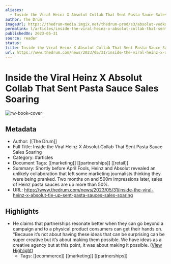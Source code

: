 ```yaml
---
aliases:
  - Inside the Viral Heinz X Absolut Collab That Sent Pasta Sauce Sales Soaring
author: The Drum
imageUrl: https://thedrum-media.imgix.net/thedrum-prod/s3/absolut-vodka-pasta-sauce.png?w=1280&ar=default&fit=crop&crop=faces,edges&auto=format
permalink: l/articles/inside-the-viral-heinz-x-absolut-collab-that-sent-pasta-sauce-sales-soaring
publishedOn: 2023-05-31
source: reader
status: 
title: Inside the Viral Heinz X Absolut Collab That Sent Pasta Sauce Sales Soaring
url: https://www.thedrum.com/news/2023/05/31/inside-the-viral-heinz-x-absolut-tie-up-sent-pasta-sauces-sales-soaring
---
```

# Inside the Viral Heinz X Absolut Collab That Sent Pasta Sauce Sales Soaring

![rw-book-cover](https://thedrum-media.imgix.net/thedrum-prod/s3/absolut-vodka-pasta-sauce.png?w=1280&ar=default&fit=crop&crop=faces,edges&auto=format)

## Metadata

- Author: [[The Drum]]
- Full Title: Inside the Viral Heinz X Absolut Collab That Sent Pasta Sauce Sales Soaring
- Category: #articles
- Document Tags: [[marketing]] [[partnerships]] [[retail]]
- Summary: Shortly before April Fools, Heinz and Absolut revealed an unlikely collaboration that left some marketing journalists thinking they were being pranked. Two months on and 500m impressions later, sales of Heinz pasta sauces are up more than 50%.
- URL: https://www.thedrum.com/news/2023/05/31/inside-the-viral-heinz-x-absolut-tie-up-sent-pasta-sauces-sales-soaring

## Highlights

- He claims that partnerships resonate better when they can go beyond a campaign and to a physical product consumers can get their hands on. “Because it’s not about having these ideas that can be surprising can be super creative but it’s about making them possible. We have ideas as a creative agency but at this point, it was about making it possible. ([View Highlight](https://read.readwise.io/read/01h2qbapsgx3a4e5zr8g6my025))
    - Tags: [[ecommerce]] [[marketing]] [[partnerships]]

